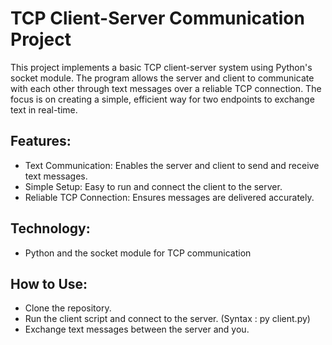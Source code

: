 # TCP Client-Server Communication Project

This project implements a basic TCP client-server system using Python's socket module. The program allows the server and client to communicate with each other through text messages over a reliable TCP connection. The focus is on creating a simple, efficient way for two endpoints to exchange text in real-time.

## Features:
- Text Communication: Enables the server and client to send and receive text messages.
- Simple Setup: Easy to run and connect the client to the server.
- Reliable TCP Connection: Ensures messages are delivered accurately.

## Technology:
- Python and the socket module for TCP communication

## How to Use:
- Clone the repository.
- Run the client script and connect to the server. (Syntax : py client.py)
- Exchange text messages between the server and you.
